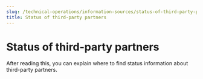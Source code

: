 ```yaml
---
slug: /technical-operations/information-sources/status-of-third-party-partners
title: Status of third-party partners
---
```

# Status of third-party partners

After reading this, you can explain where to find status information about third-party partners.
